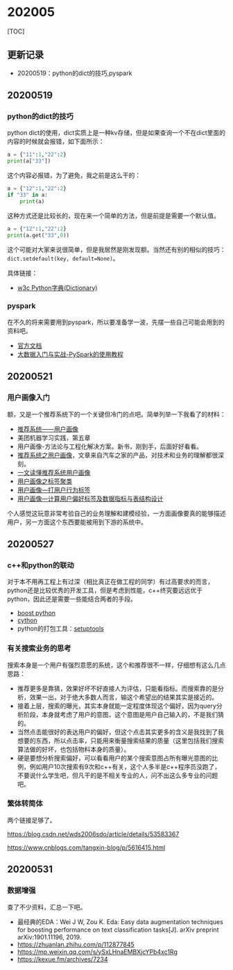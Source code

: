 # 202005

[TOC]

## 更新记录
- 20200519：python的dict的技巧,pyspark

## 20200519

### python的dict的技巧
python dict的使用，dict实质上是一种kv存储，但是如果查询一个不在dict里面的内容的时候就会报错，如下面所示：

```python
a = {"11":1,"22":2}
print(a["33"])
```

这个内容必报错，为了避免，我之前是这么干的：

```python
a = {"12":1,"22":2}
if "33" in a:
    print(a)
```

这种方式还是比较长的，现在来一个简单的方法，但是前提是需要一个默认值。

```python
a = {"12":1,"22":2}
print(a.get("33",0))
```

这个可能对大家来说很简单，但是我居然是刚发现额。当然还有别的相似的技巧：``dict.setdefault(key, default=None)``。

具体链接：

- [w3c Python字典(Dictionary)](https://www.runoob.com/python/python-dictionary.html)

### pyspark
在不久的将来需要用到pyspark，所以要准备学一波，先摆一些自己可能会用到的资料吧。

- [官方文档](http://spark.apache.org/docs/latest/api/python/pyspark.html)
- [大数据入门与实战-PySpark的使用教程](https://www.jianshu.com/p/5a42fe0eed4d)

## 20200521

### 用户画像入门
额，又是一个推荐系统下的一个关键但冷门的点吧。简单列举一下我看了的材料：

- [推荐系统——用户画像](https://blog.csdn.net/sin_geek/article/details/83064127)
- 美团机器学习实践，第五章
- 用户画像-方法论与工程化解决方案。新书，刚到手，后面好好看看。
- [推荐系统之用户画像](https://zhuanlan.zhihu.com/p/103754069)，文章来自汽车之家的产品，对技术和业务的理解都很深刻。
- [一文读懂推荐系统用户画像](https://baijiahao.baidu.com/s?id=1665215120349875742&wfr=spider&for=pc)
- [用户画像之标签聚类](https://blog.csdn.net/u014156013/article/details/82657290)
- [用户画像—打用户行为标签](https://blog.csdn.net/u014156013/article/details/82657080)
- [用户画像—计算用户偏好标签及数据指标与表结构设计](https://blog.csdn.net/u014156013/article/details/82656883)

个人感觉这玩意非常考验自己的业务理解和建模经验，一方面画像要真的能够描述用户，另一方面这个东西要能被用到下游的系统中。

## 20200527

### c++和python的联动

对于本不用再工程上有过深（相比真正在做工程的同学）有过高要求的而言，python还是比较优秀的开发工具，但是考虑到性能，c++终究要远远优于python，因此还是需要一些能结合两者的手段。

- [boost python](https://www.boost.org/doc/libs/1_68_0/libs/python/doc/html/index.html)
- [cython](https://cython.org/)
- python的打包工具：[setuptools](https://github.com/pypa/setuptools)

### 有关搜索业务的思考

搜索本身是一个用户有强烈意愿的系统，这个和推荐很不一样，仔细想有这么几点思路：

- 推荐更多是靠猜，效果好坏不好直接人为评估，只能看指标。而搜索靠的是分析，效果一出，对于绝大多数人而言，输这个希望出的结果其实是接近的。
- 接着上层，搜索的曝光，其实本身就能一定程度体现这个偏好，因为query分析阶段，本身就考虑了用户的意图，这个意图是用户自己输入的，不是我们猜的。
- 当然点击能很好的表达用户的偏好，但这个点击其实更多的含义是我找到了我想要的东西，所以点击率，只能用来衡量搜索结果的质量（这里包括我们搜索算法做的好坏，也包括物料本身的质量）。
- 硬是要想分析搜索偏好，可以看看用户的某个搜索意图占所有曝光意图的比例，例如用户10次搜索有9次和c++有关，这个人多半是c++程序员没跑了，不要说什么学生吧，但凡干的是不相关专业的人，问不出这么多专业的问题吧。

### 繁体转简体

两个链接足够了。

https://blog.csdn.net/wds2006sdo/article/details/53583367

https://www.cnblogs.com/tangxin-blog/p/5616415.html

## 20200531

### 数据增强

查了不少资料，汇总一下吧。

- 最经典的EDA：Wei J W, Zou K. Eda: Easy data augmentation techniques for boosting performance on text classification tasks[J]. arXiv preprint arXiv:1901.11196, 2019.
- https://zhuanlan.zhihu.com/p/112877845
- https://mp.weixin.qq.com/s/ySxLHnaEMBXjcYPb4xc1Rg
- https://kexue.fm/archives/7234